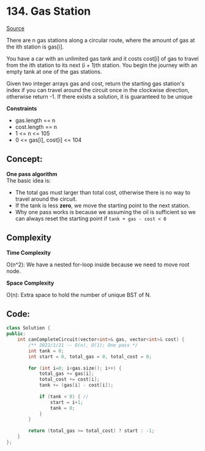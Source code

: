 # 134. Gas Station

[Source](https://leetcode.com/problems/gas-station/)  

There are n gas stations along a circular route, where the amount of gas at the ith station is gas[i].

You have a car with an unlimited gas tank and it costs cost[i] of gas to travel from the ith station to its next (i + 1)th station. You begin the journey with an empty tank at one of the gas stations.

Given two integer arrays gas and cost, return the starting gas station's index if you can travel around the circuit once in the clockwise direction, otherwise return -1. If there exists a solution, it is guaranteed to be unique

**Constraints**

* gas.length == n
* cost.length == n
* 1 <= n <= 105
* 0 <= gas[i], cost[i] <= 104

## Concept:

**One pass algorithm**  
The basic idea is:

* The total gas must larger than total cost, otherwise there is no way to travel around the circuit.
* If the tank is less **zero**, we move the starting point to the next station.
* Why one pass works is because we assuming the oil is sufficient so we can always reset the starting point if `tank + gas - cost < 0`

## Complexity

**Time Complexity**  

O(n^2): We have a nested for-loop inside because we need to move root node.

**Space Complexity**  

O(n): Extra space to hold the number of unique BST of N.

## Code:
```c++
class Solution {
public:
    int canCompleteCircuit(vector<int>& gas, vector<int>& cost) {
        /** 2022/1/21 -- O(n), O(1); One pass */
        int tank = 0;
        int start = 0, total_gas = 0, total_cost = 0;
        
        for (int i=0; i<gas.size(); i++) {
            total_gas += gas[i];
            total_cost += cost[i];
            tank += (gas[i] - cost[i]);
            
            if (tank < 0) { // 
                start = i+1;
                tank = 0;
            }
        }
        
        return (total_gas >= total_cost) ? start : -1;
    }
};
```